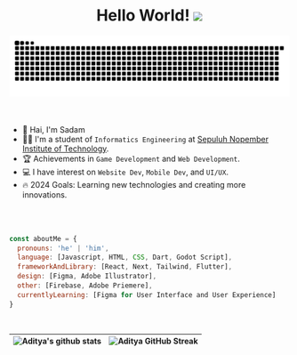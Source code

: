 <h1 align="center"><b>Hello World! </b><img src="https://media.giphy.com/media/hvRJCLFzcasrR4ia7z/giphy.gif" width="35"></h1>
<div align="center">
  <img src="https://raw.githubusercontent.com/Anmol-Baranwal/Anmol-Baranwal/output/github-contribution-grid-snake-dark.svg" width="1920" />
</div>
<br>
<br>

- 👋 Hai, I'm Sadam
- 👨‍🎓 I'm a student of `Informatics Engineering` at [Sepuluh Nopember Institute of Technology](https://www.its.ac.id/).
- 🏆 Achievements in `Game Development` and `Web Development`.
- 💻 I have interest on `Website Dev`, `Mobile Dev`, and `UI/UX`.
- 🔥 2024 Goals: Learning new technologies and creating more innovations.
<br>
<br>

```javascript
const aboutMe = {
  pronouns: 'he' | 'him',
  language: [Javascript, HTML, CSS, Dart, Godot Script],
  frameworkAndLibrary: [React, Next, Tailwind, Flutter],
  design: [Figma, Adobe Illustrator],
  other: [Firebase, Adobe Priemere],
  currentlyLearning: [Figma for User Interface and User Experience]
}
```
<br>

| ![Aditya's github stats](https://github-readme-stats-eight-theta.vercel.app/api?username=sadamlrfs&show_icons=true&theme=algolia&include_all_commits=true&count_private=true) | ![Aditya GitHub Streak](https://github-readme-stats-eight-theta.vercel.app/api/top-langs/?username=sadamlrfs&layout=compact&langs_count=8&theme=algolia) |
| --- | --- |
  
